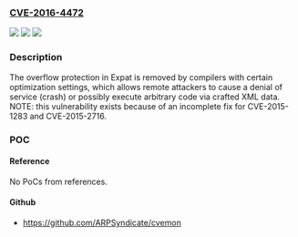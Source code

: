 ### [CVE-2016-4472](https://cve.mitre.org/cgi-bin/cvename.cgi?name=CVE-2016-4472)
![](https://img.shields.io/static/v1?label=Product&message=n%2Fa&color=blue)
![](https://img.shields.io/static/v1?label=Version&message=%3D%20n%2Fa%20&color=brighgreen)
![](https://img.shields.io/static/v1?label=Vulnerability&message=n%2Fa&color=brighgreen)

### Description

The overflow protection in Expat is removed by compilers with certain optimization settings, which allows remote attackers to cause a denial of service (crash) or possibly execute arbitrary code via crafted XML data. NOTE: this vulnerability exists because of an incomplete fix for CVE-2015-1283 and CVE-2015-2716.

### POC

#### Reference
No PoCs from references.

#### Github
- https://github.com/ARPSyndicate/cvemon

